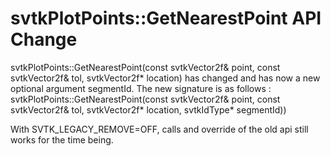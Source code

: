# svtkPlotPoints::GetNearestPoint API Change

svtkPlotPoints::GetNearestPoint(const svtkVector2f& point, const svtkVector2f& tol, svtkVector2f* location)
has changed and has now a new optional argument segmentId.
The new signature is as follows :
svtkPlotPoints::GetNearestPoint(const svtkVector2f& point, const svtkVector2f& tol, svtkVector2f* location, svtkIdType* segmentId))

With SVTK_LEGACY_REMOVE=OFF, calls and override of the old api still works for the time being.
